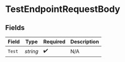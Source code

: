 # TestEndpointRequestBody


## Fields

| Field              | Type               | Required           | Description        |
| ------------------ | ------------------ | ------------------ | ------------------ |
| `Test`             | *string*           | :heavy_check_mark: | N/A                |